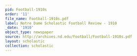 ```yaml
---
pid: Football-1910s
order: '11'
file_name: Football-1910s.pdf
label: Notre Dame Scholastic Football Review - 1910
_date: '1910'
object_type: newspaper
source: http://archives.nd.edu/Football/Football-1910s.pdf
layout: scholastic
collection: scholastic
---
```

